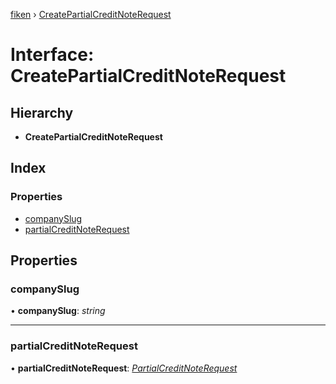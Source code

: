 [fiken](../README.md) › [CreatePartialCreditNoteRequest](createpartialcreditnoterequest.md)

# Interface: CreatePartialCreditNoteRequest

## Hierarchy

* **CreatePartialCreditNoteRequest**

## Index

### Properties

* [companySlug](createpartialcreditnoterequest.md#companyslug)
* [partialCreditNoteRequest](createpartialcreditnoterequest.md#partialcreditnoterequest)

## Properties

###  companySlug

• **companySlug**: *string*

___

###  partialCreditNoteRequest

• **partialCreditNoteRequest**: *[PartialCreditNoteRequest](partialcreditnoterequest.md)*
